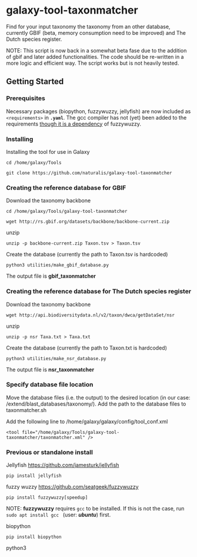 # galaxy-tool-taxonmatcher
Find for your input taxonomy the taxonomy from an other database, currently GBIF (beta, memory consumption need to be improved) and The Dutch species register.

NOTE:
This script is now back in a somewhat beta fase due to the addition of gbif and later added functionalities. The code should be re-written in a more logic and efficient way. The script works but is not heavily tested. 

## Getting Started
### Prerequisites
Necessary packages (biopython, fuzzywuzzy, jellyfish) are now included as `<requirements>` in **`.yaml`**. The gcc compiler has not (yet) been added to the requirements [though it is a dependency](#previous-or-standalone-install) of fuzzywuzzy.


### Installing
Installing the tool for use in Galaxy
```
cd /home/galaxy/Tools
```
```
git clone https://github.com/naturalis/galaxy-tool-taxonmatcher
```
### Creating the reference database for GBIF
Download the taxonomy backbone
```
cd /home/galaxy/Tools/galaxy-tool-taxonmatcher
```
```
wget http://rs.gbif.org/datasets/backbone/backbone-current.zip
```
unzip
```
unzip -p backbone-current.zip Taxon.tsv > Taxon.tsv
```
Create the database (currently the path to Taxon.tsv is hardcoded)
```
python3 utilities/make_gbif_database.py
```
The output file is **gbif_taxonmatcher**
### Creating the reference database for The Dutch species register
Download the taxonomy backbone
```
wget http://api.biodiversitydata.nl/v2/taxon/dwca/getDataSet/nsr
```
unzip
```
unzip -p nsr Taxa.txt > Taxa.txt
```
Create the database (currently the path to Taxon.txt is hardcoded)
```
python3 utilities/make_nsr_database.py
```
The output file is **nsr_taxonmatcher**
### Specify database file location
Move the database files (i.e. the output) to the desired location (in our case:\
/extend/blast_databases/taxonomy/). Add the path to the database files to taxonmatcher.sh  

Add the following line to /home/galaxy/galaxy/config/tool_conf.xml
```
<tool file="/home/galaxy/Tools/galaxy-tool-taxonmatcher/taxonmatcher.xml" />
```
### Previous or standalone install

Jellyfish https://github.com/jamesturk/jellyfish<br />
```
pip install jellyfish
```
fuzzy wuzzy https://github.com/seatgeek/fuzzywuzzy<br />
```
pip install fuzzywuzzy[speedup]
```
NOTE: **fuzzywuzzy** requires `gcc` to be installed. If this is not the case,
run ```sudo apt install gcc ``` (user: ***ubuntu***) first. 

biopython
```
pip install biopython
```
python3
